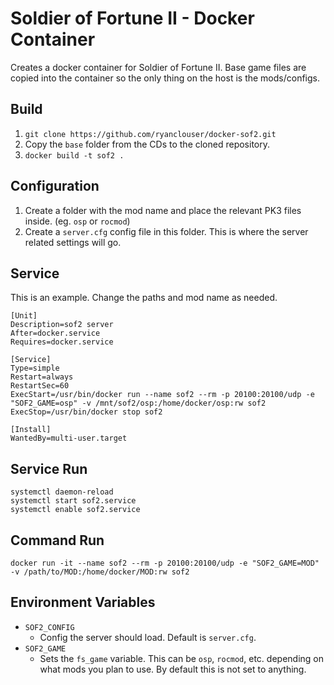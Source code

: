 Soldier of Fortune II - Docker Container
===

Creates a docker container for Soldier of Fortune II. Base game files are copied into the container so the only thing on the host is the mods/configs.

Build
---

1. `git clone https://github.com/ryanclouser/docker-sof2.git`
1. Copy the `base` folder from the CDs to the cloned repository.
1. `docker build -t sof2 .`

Configuration
---

1. Create a folder with the mod name and place the relevant PK3 files inside. (eg. `osp` or `rocmod`)
1. Create a `server.cfg` config file in this folder. This is where the server related settings will go.

Service
---

This is an example. Change the paths and mod name as needed.

```
[Unit]
Description=sof2 server
After=docker.service
Requires=docker.service

[Service]
Type=simple
Restart=always
RestartSec=60
ExecStart=/usr/bin/docker run --name sof2 --rm -p 20100:20100/udp -e "SOF2_GAME=osp" -v /mnt/sof2/osp:/home/docker/osp:rw sof2
ExecStop=/usr/bin/docker stop sof2

[Install]
WantedBy=multi-user.target
```

Service Run
---

```
systemctl daemon-reload
systemctl start sof2.service
systemctl enable sof2.service
```

Command Run
---

```
docker run -it --name sof2 --rm -p 20100:20100/udp -e "SOF2_GAME=MOD" -v /path/to/MOD:/home/docker/MOD:rw sof2
```

Environment Variables
---

- `SOF2_CONFIG`
   - Config the server should load. Default is `server.cfg`.
- `SOF2_GAME`
   - Sets the `fs_game` variable. This can be `osp`, `rocmod`, etc. depending on what mods you plan to use. By default this is not set to anything.

